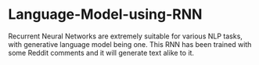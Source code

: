 # Language-Model-using-RNN

Recurrent Neural Networks are extremely suitable for various NLP tasks, with generative language model being one. 
This RNN has been trained with some Reddit comments and it will generate text alike to it.
